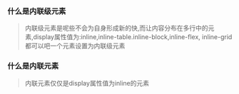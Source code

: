 ### 什么是内联级元素
> 内联级元素是呢些不会为自身形成新的快,而让内容分布在多行中的元素,display属性值为:inline,inline-table.inline-block,inline-flex,
>inline-grid 都可以吧一个元素设置为内联级元素
### 什么是内联元素
>  内联元素仅仅是display属性值为inline的元素
